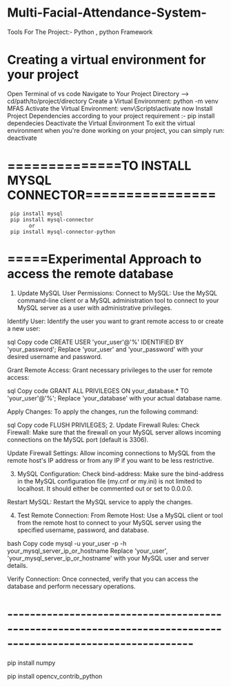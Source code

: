 # Multi-Facial-Attendance-System-
Tools For The Project:- Python , python Framework

# Creating a virtual environment for your project 
Open Terminal of vs code 
Navigate to Your Project Directory --> cd/path/to/project/directory
Create a Virtual Environment:  python -m venv MFAS
Activate the Virtual Environment:  venv\Scripts\activate
now  Install Project Dependencies according to your project requirement :- pip install dependecies
Deactivate the Virtual Environment
To exit the virtual environment when you're done working on your project, you can simply run:  deactivate

# ==============TO INSTALL MYSQL CONNECTOR================
     pip install mysql 
     pip install mysql-connector
           or
     pip install mysql-connector-python

# =====Experimental Approach to access the remote database

1. Update MySQL User Permissions:
Connect to MySQL: Use the MySQL command-line client or a MySQL administration tool to connect to your MySQL server as a user with administrative privileges.

Identify User: Identify the user you want to grant remote access to or create a new user:

sql
Copy code
CREATE USER 'your_user'@'%' IDENTIFIED BY 'your_password';
Replace 'your_user' and 'your_password' with your desired username and password.

Grant Remote Access: Grant necessary privileges to the user for remote access:

sql
Copy code
GRANT ALL PRIVILEGES ON your_database.* TO 'your_user'@'%';
Replace 'your_database' with your actual database name.

Apply Changes: To apply the changes, run the following command:

sql
Copy code
FLUSH PRIVILEGES;
2. Update Firewall Rules:
Check Firewall: Make sure that the firewall on your MySQL server allows incoming connections on the MySQL port (default is 3306).

Update Firewall Settings: Allow incoming connections to MySQL from the remote host's IP address or from any IP if you want to be less restrictive.

3. MySQL Configuration:
Check bind-address: Make sure the bind-address in the MySQL configuration file (my.cnf or my.ini) is not limited to localhost. It should either be commented out or set to 0.0.0.0.

Restart MySQL: Restart the MySQL service to apply the changes.

4. Test Remote Connection:
From Remote Host: Use a MySQL client or tool from the remote host to connect to your MySQL server using the specified username, password, and database.

bash
Copy code
mysql -u your_user -p -h your_mysql_server_ip_or_hostname
Replace 'your_user', 'your_mysql_server_ip_or_hostname' with your MySQL user and server details.

Verify Connection: Once connected, verify that you can access the database and perform necessary operations.
# -------------------------------------------------------------------------------------------------------------


pip install numpy

pip install opencv_contrib_python
